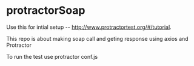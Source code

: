 # protractorSoap

Use this for intial setup -- http://www.protractortest.org/#/tutorial. 

This repo is about making soap call and geting response using axios and Protractor 

To run the test use  protractor conf.js
